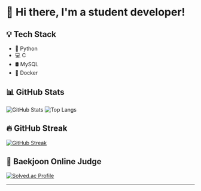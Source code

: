 # 👋 Hi there, I'm a student developer!

## 💡 Tech Stack
- 🐍 Python  
- 💻 C  
- 🛢️ MySQL  
- 🐳 Docker  

## 📊 GitHub Stats
![GitHub Stats](https://github-readme-stats.vercel.app/api?username=danmoo6837&show_icons=true&theme=default)
![Top Langs](https://github-readme-stats.vercel.app/api/top-langs/?username=danmoo6837&layout=compact&theme=default)

## 🔥 GitHub Streak
[![GitHub Streak](https://streak-stats.demolab.com/?user=danmoo4133)](https://git.io/streak-stats)

## 🧩 Baekjoon Online Judge
[![Solved.ac Profile](http://mazassumnida.wtf/api/generate_badge?boj=dlehddbs4133)](https://solved.ac/dlehddbs4133)

---
